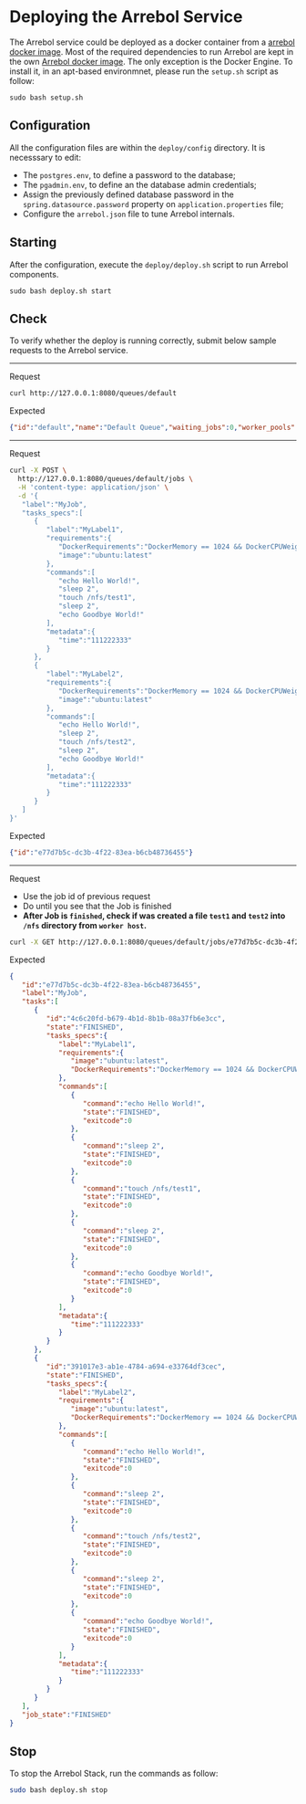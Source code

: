 # Deploying the Arrebol Service

The Arrebol service could be deployed as a docker container from a [arrebol docker image](https://hub.docker.com/repository/docker/ufcglsd/arrebol).  Most of the required dependencies to run Arrebol are kept in the own [Arrebol docker image](https://hub.docker.com/repository/docker/ufcglsd/arrebol). The only exception is the Docker Engine. To install it, in an apt-based environmnet, please run the `setup.sh` script as follow:

  ```
  sudo bash setup.sh
  ```

## Configuration

All the configuration files are within the `deploy/config` directory. It is necesssary to edit:

* The `postgres.env`, to define a password to the database;
* The `pgadmin.env`, to define an the database admin credentials;
* Assign the previously defined database password in the `spring.datasource.password` property on `application.properties` file;
* Configure the `arrebol.json` file to tune Arrebol internals.

## Starting

After the configuration, execute the `deploy/deploy.sh` script to run Arrebol components.

  ```
  sudo bash deploy.sh start
  ```

## Check 

To verify whether the deploy is running correctly, submit below sample requests to the Arrebol service.


---
Request
```bash
curl http://127.0.0.1:8080/queues/default
```

Expected
```json
{"id":"default","name":"Default Queue","waiting_jobs":0,"worker_pools":1,"pools_size":5}
```
---
Request
```bash
curl -X POST \
  http://127.0.0.1:8080/queues/default/jobs \
  -H 'content-type: application/json' \
  -d '{
   "label":"MyJob",
   "tasks_specs":[
      {
         "label":"MyLabel1",
         "requirements":{
            "DockerRequirements":"DockerMemory == 1024 && DockerCPUWeight == 1024",
            "image":"ubuntu:latest"
         },
         "commands":[
            "echo Hello World!",
            "sleep 2",
            "touch /nfs/test1",
            "sleep 2",
            "echo Goodbye World!"
         ],
         "metadata":{
            "time":"111222333"
         }
      },
      {
         "label":"MyLabel2",
         "requirements":{
            "DockerRequirements":"DockerMemory == 1024 && DockerCPUWeight == 1024",
            "image":"ubuntu:latest"
         },
         "commands":[
            "echo Hello World!",
            "sleep 2",
            "touch /nfs/test2",
            "sleep 2",
            "echo Goodbye World!"
         ],
         "metadata":{
            "time":"111222333"
         }
      }
   ]
}'
```

Expected
```json
{"id":"e77d7b5c-dc3b-4f22-83ea-b6cb48736455"}
```

---
Request 
* Use the job id of previous request
* Do until you see that the Job is finished
* **After Job is `finished`, check if was created a file `test1` and `test2` into `/nfs` directory from `worker host`.**

```bash
curl -X GET http://127.0.0.1:8080/queues/default/jobs/e77d7b5c-dc3b-4f22-83ea-b6cb48736455
```

Expected
```json
{
   "id":"e77d7b5c-dc3b-4f22-83ea-b6cb48736455",
   "label":"MyJob",
   "tasks":[
      {
         "id":"4c6c20fd-b679-4b1d-8b1b-08a37fb6e3cc",
         "state":"FINISHED",
         "tasks_specs":{
            "label":"MyLabel1",
            "requirements":{
               "image":"ubuntu:latest",
               "DockerRequirements":"DockerMemory == 1024 && DockerCPUWeight == 1024"
            },
            "commands":[
               {
                  "command":"echo Hello World!",
                  "state":"FINISHED",
                  "exitcode":0
               },
               {
                  "command":"sleep 2",
                  "state":"FINISHED",
                  "exitcode":0
               },
               {
                  "command":"touch /nfs/test1",
                  "state":"FINISHED",
                  "exitcode":0
               },
               {
                  "command":"sleep 2",
                  "state":"FINISHED",
                  "exitcode":0
               },
               {
                  "command":"echo Goodbye World!",
                  "state":"FINISHED",
                  "exitcode":0
               }
            ],
            "metadata":{
               "time":"111222333"
            }
         }
      },
      {
         "id":"391017e3-ab1e-4784-a694-e33764df3cec",
         "state":"FINISHED",
         "tasks_specs":{
            "label":"MyLabel2",
            "requirements":{
               "image":"ubuntu:latest",
               "DockerRequirements":"DockerMemory == 1024 && DockerCPUWeight == 1024"
            },
            "commands":[
               {
                  "command":"echo Hello World!",
                  "state":"FINISHED",
                  "exitcode":0
               },
               {
                  "command":"sleep 2",
                  "state":"FINISHED",
                  "exitcode":0
               },
               {
                  "command":"touch /nfs/test2",
                  "state":"FINISHED",
                  "exitcode":0
               },
               {
                  "command":"sleep 2",
                  "state":"FINISHED",
                  "exitcode":0
               },
               {
                  "command":"echo Goodbye World!",
                  "state":"FINISHED",
                  "exitcode":0
               }
            ],
            "metadata":{
               "time":"111222333"
            }
         }
      }
   ],
   "job_state":"FINISHED"
}
```

## Stop

To stop the Arrebol Stack, run the commands as follow:
```bash
sudo bash deploy.sh stop
```

